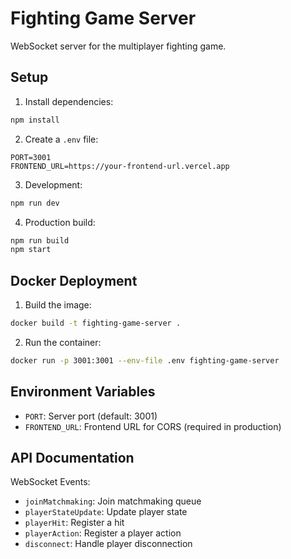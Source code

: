 # Fighting Game Server

WebSocket server for the multiplayer fighting game.

## Setup

1. Install dependencies:
```bash
npm install
```

2. Create a `.env` file:
```env
PORT=3001
FRONTEND_URL=https://your-frontend-url.vercel.app
```

3. Development:
```bash
npm run dev
```

4. Production build:
```bash
npm run build
npm start
```

## Docker Deployment

1. Build the image:
```bash
docker build -t fighting-game-server .
```

2. Run the container:
```bash
docker run -p 3001:3001 --env-file .env fighting-game-server
```

## Environment Variables

- `PORT`: Server port (default: 3001)
- `FRONTEND_URL`: Frontend URL for CORS (required in production)

## API Documentation

WebSocket Events:
- `joinMatchmaking`: Join matchmaking queue
- `playerStateUpdate`: Update player state
- `playerHit`: Register a hit
- `playerAction`: Register a player action
- `disconnect`: Handle player disconnection 